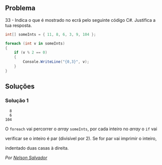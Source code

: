 ## Problema 

33 - Indica o que é mostrado no ecrã pelo seguinte código C#. Justifica a tua
resposta.

```cs
int[] someInts = { 11, 8, 6, 3, 9, 104 };

foreach (int v in someInts)
{
    if (v % 2 == 0)
    {
        Console.WriteLine("{0,3}", v);
    }
}
```

## Soluções 

### Solução 1

```
  8
  6
104
```

 O `foreach` vai percorrer o *array* `someInts`, por cada inteiro no *array* o `if` vai 
 
 verificar se o inteiro é par (divisível por 2). Se for par vai imprimir o inteiro, 
 
 indentado duas casas à direita.

 *Por [Nelson Salvador](https://github.com/NelsonSalvador)*